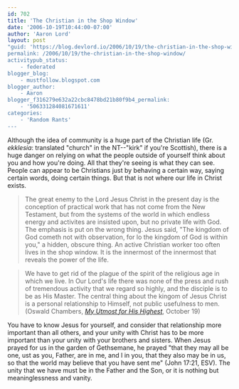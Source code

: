 ```yaml
---
id: 702
title: 'The Christian in the Shop Window'
date: '2006-10-19T10:44:00-07:00'
author: 'Aaron Lord'
layout: post
"guid: 'https://blog.devlord.io/2006/10/19/the-christian-in-the-shop-window/'
permalink: /2006/10/19/the-christian-in-the-shop-window/
activitypub_status:
    - federated
blogger_blog:
    - mustfollow.blogspot.com
blogger_author:
    - Aaron
blogger_f316279e632a22cbc8478bd21b80f9b4_permalink:
    - '506331284081671611'
categories:
    - 'Random Rants'
---
```


Although the idea of community is a huge part of the Christian life (Gr. <i>ekklesia</i>: translated "church" in the NT--"kirk" if you're Scottish), there is a huge danger on relying on what the people outside of yourself think about you and how you're doing.  All that they're seeing is what they can see.  People can appear to be Christians just by behaving a certain way, saying certain words, doing certain things.  But that is not where our life in Christ exists.<br /><blockquote>The great enemy to the Lord Jesus Christ in the present day is the conception of practical work that has not come from the New Testament, but from the systems of the world in which endless energy and activites are insisted upon, but no private life with God.  The emphasis is put on the wrong thing.  Jesus said, "The kingdom of God cometh not with observation, for lo the kingdom of God is within you," a hidden, obscure thing.  An active Christian worker too often lives in the shop window.  It is the innermost of the innermost that reveals the power of the life.</blockquote><blockquote>We have to get rid of the plague of the spirit of the religious age in which we live.  In Our Lord's life there was none of the press and rush of tremendous activity that we regard so highly, and the disciple is to be as His Master.  The central thing about the kingom of Jesus Christ is a personal relationship to Himself, not public usefulness to men.  (Oswald Chambers, <a href="http://www.rbc.org/utmost/index.php?month=10&amp;day=19&amp;year=06"><i>My Utmost for His Highest</i></a>, October 19)</blockquote>You have to know Jesus for yourself, and consider that relationship more important than all others, and your unity with Christ has to be more important than your unity with your brothers and sisters.  When Jesus prayed for us in the garden of Gethsemane, he prayed "that they may all be one, ust as you, Father, are in me, and I in you, that they also may be in us, so that the world may believe that you have sent me" (John 17:21, ESV).  The unity that we have must be in the Father and the Son, or it is nothing but meaninglessness and vanity.<div class="blogger-post-footer"></div>